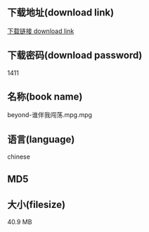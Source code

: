 ## 下载地址(download link)
[下载链接 download link](https://voluble-croquembouche-d321dc.netlify.app/?s=beyond-%E8%B0%81%E4%BC%B4%E6%88%91%E9%97%AF%E8%8D%A1.mpg)

## 下载密码(download password)
1411

## 名称(book name)
beyond-谁伴我闯荡.mpg.mpg

## 语言(language)
chinese

## MD5


## 大小(filesize)
40.9 MB

